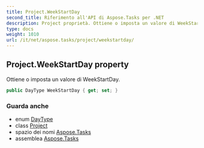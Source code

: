 ```yaml
---
title: Project.WeekStartDay
second_title: Riferimento all'API di Aspose.Tasks per .NET
description: Project proprietà. Ottiene o imposta un valore di WeekStartDay.
type: docs
weight: 1010
url: /it/net/aspose.tasks/project/weekstartday/
---
```

## Project.WeekStartDay property

Ottiene o imposta un valore di WeekStartDay.

```csharp
public DayType WeekStartDay { get; set; }
```

### Guarda anche

* enum [DayType](../../daytype/)
* class [Project](../)
* spazio dei nomi [Aspose.Tasks](../../project/)
* assemblea [Aspose.Tasks](../../../)


